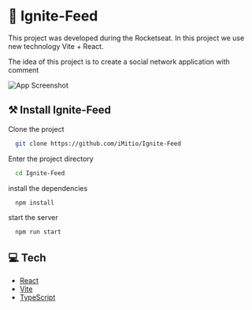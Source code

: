 

# 🚀 Ignite-Feed

This project was developed during the Rocketseat.
In this project we use new technology Vite + React.

The idea of ​​this project is to create a social network application with comment






![App Screenshot](https://snipboard.io/Bnzjo0.jpg)




## ⚒ Install Ignite-Feed

Clone the project

```bash
  git clone https://github.com/iMitio/Ignite-Feed
```

Enter the project directory
```bash
  cd Ignite-Feed
```

install the dependencies
```bash
  npm install
```

start the server

```bash
  npm run start
```



## 💻 Tech

 - [React](https://pt-br.reactjs.org/)
 - [Vite](https://vitejs.dev/)
 - [TypeScript](https://www.typescriptlang.org/)







